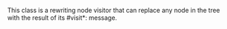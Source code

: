 This class is a rewriting node visitor that can replace any node in the tree with the result of its #visit*: message.
